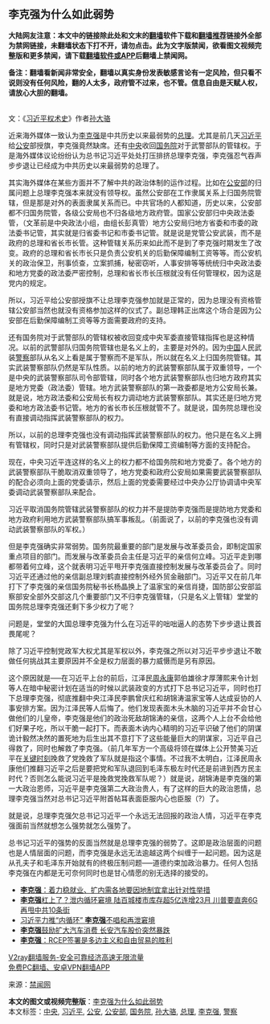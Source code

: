  <h2>李克强为什么如此弱势</h2> <p class="notice"><b>大陆网友注意：本文中的链接除此处和文末的<a href="https://github.com/bannedbook/fanqiang" >翻墙</a>软件下载和<a href="https://github.com/killgcd/justmysocks/blob/master/README.md">翻墙推荐</a>链接外全部为禁网链接，未翻墙状态下打不开，请勿点击。此为文字版禁闻，欲看图文视频完整版和更多禁闻，请下载<a href="https://github.com/bannedbook/fanqiang">翻墙软件或APP</a>后翻墙上禁闻网。</p><p>备注：翻墙看新闻非常安全，翻墙以真实身份发表敏感言论有一定风险，但只看不说则没有任何风险，翻的人太多，政府管不过来，也不管。信息自由是天赋人权，请放心大胆的翻墙。</b></p>  <div class="entry"> <p><a href="https://www.bannedbook.org/bnews/wp-content/uploads/2020/05/IMG_20200331_165150.jpg"></a><br /> 文：《<span class='wp_keywordlink'><a href="https://www.bannedbook.org/forum2/topic20302.html" title="《习近平权术史》" target="_blank">习近平权术史</a></span>》作者<a href="https://www.bannedbook.org/bnews/tag/%e5%ad%99%e5%a4%a7%e9%aa%86/" class="st_tag internal_tag" rel="tag" title="标签 孙大骆 下的日志">孙大骆</a></p> <p>近来海外媒体一致认为<a href="https://www.bannedbook.org/bnews/tag/%e6%9d%8e%e5%85%8b%e5%bc%ba/" class="st_tag internal_tag" rel="tag" title="标签 李克强 下的日志">李克强</a>是中共历史以来最弱势的<a href="https://www.bannedbook.org/bnews/tag/%e6%80%bb%e7%90%86/" class="st_tag internal_tag" rel="tag" title="标签 总理 下的日志">总理</a>。尤其是前几天<a href="https://www.bannedbook.org/bnews/tag/%e4%b9%a0%e8%bf%91%e5%b9%b3/" class="st_tag internal_tag" rel="tag" title="标签 习近平 下的日志">习近平</a>给<a href="https://www.bannedbook.org/bnews/tag/%e5%85%ac%e5%ae%89/" class="st_tag internal_tag" rel="tag" title="标签 公安 下的日志">公安</a>部授旗，李克强竟然缺席。还有<a href="https://www.bannedbook.org/bnews/tag/%E4%B8%AD%E5%A4%AE/" class="st_tag internal_tag" rel="tag" title="标签 中央 下的日志">中央</a>收回<a href="https://www.bannedbook.org/bnews/tag/%e5%9b%bd%e5%8a%a1%e9%99%a2/" class="st_tag internal_tag" rel="tag" title="标签 国务院 下的日志">国务院</a>对于武警部队的管辖权。于是海外媒体议论纷纷认为总书记习近平处处打压排挤总理李克强，李克强忍气吞声步步退让已经成为中共历史以来最弱势的总理了。</p> <p>其实海外媒体在某些方面并不了解中共的政治体制的运作过程。比如在<a href="https://www.bannedbook.org/bnews/tag/%e5%85%ac%e5%ae%89%e9%83%a8/" class="st_tag internal_tag" rel="tag" title="标签 公安部 下的日志">公安部</a>的归属问题上总理李克强本来就没有领导权。虽然公安部在工作隶属关系上归国务院管辖，但是那是对外的表面隶属关系而已。中共官场的人都知道，历史以来，公安部都不归国务院管，各级公安局也不归各级地方政府管。国家公安部归中央政法委管，（文革前是中央政法小组，由组长彭真管）地方公安局归地方省委和市委的政法委书记管，其实就是归省委书记和市委书记管。就是说是党管公安武装，而不是政府的总理和省长市长管。这种管辖关系历来如此而不是到了李克强时期发生了改变。政府的总理和省长市长只是负责公安机关的后勤保障编制工资等等。而公安机关的政治保卫，刑事侦查，立案抓捕，秘密窃听，人事安排等等统统归中央政法委和地方党委的政法委严密控制，总理和省长市长压根就没有任何管理权，因为这是党内的规定。</p>  <p>所以，习近平给公安部授旗不让总理李克强参加就是正常的，因为总理没有资格管辖公安部当然也就没有资格参加这样的仪式了。副总理韩正出席这个场合是因为公安部在后勤保障编制工资等等方面需要政府的支持。</p> <p>还有国务院对于武警部队的管辖权被收回变成中央军委直接管辖指挥也是这种情况。以前的武警部队归国务院管辖也是名义上的，主要是对外的。因为<span class='wp_keywordlink_affiliate'><a href="https://www.bannedbook.org/" title="中国" target="_blank">中国</a></span>人民武装<a href="https://www.bannedbook.org/bnews/tag/%e8%ad%a6%e5%af%9f/" class="st_tag internal_tag" rel="tag" title="标签 警察 下的日志">警察</a>部队从名义上看是属于警察而不是军队，所以就在名义上归国务院管辖。其实武装警察部队仍然是军队性质。以前的地方的武装警察部队属于双重领导，一个是中央的武装警察部队司令部管辖，同时各个地方武装警察部队也归地方政府其实是地方党委（政法委）管辖。地方武装警察部队的第一政委都是地方公安局长兼。就是说，地方政法委和公安局长有权力调动地方武装警察部队。其实还是归地方党委和地方政法委书记管。地方的省长市长压根就管不了。就是说，国务院总理也没有直接调动指挥武装警察部队的权力。</p> <p>所以，以前的总理李克强也没有调动指挥武装警察部队的权力。他只是在名义上拥有管辖权，同时只是对武装警察部队提供后勤保障工资编制等方面的支持配合。</p>  <p>现在，中央习近平连这样的名义上的权力都不给国务院和地方党委了。各个地方的武装警察部队干脆取消双重领导了，地方党委和政府公安局如果需要武装警察部队的配合必须向上面的党委请示，然后上面的党委需要经过中央办公厅协调请中央军委调动武装警察部队来配合。</p> <p>习近平取消国务院管辖武装警察部队的权力并不是提防李克强而是提防地方党委和地方政府利用地方武装警察部队搞军事叛乱。（前面说了，以前的李克强也没有调动武装警察部队的军权。）</p> <p>但是李克强确实非常弱势。国务院最重要的部门是发展与改革委员会，即制定国家重点项目的部门。而发展与改革委员会主任是习近平的亲信何立峰。习近平走到哪都带着何立峰，这个就表明习近平甩开李克强直接控制发展与改革委员会了。同时习近平还通过他的亲信副总理刘鹤直接控制外经外贸金融部门。习近平又在前几年打下了李克强的亲信国务院秘书长杨晶换上了温家宝的亲信肖捷，国防部公安部监察部安全部外交部这几个重要部门又不归李克强管辖，（只是名义上管辖）堂堂的国务院总理李克强还剩下多少权力了呢？</p>  <p>问题是，堂堂的大国总理李克强为什么在习近平的咄咄逼人的态势下步步退让畏首畏尾呢？</p> <p>除了习近平控制党政军大权尤其是军权以外，李克强之所以对习近平步步退让不敢做任何挑战其主要原因并不全是权力层面的暴力威慑而是另有原因。</p> <p>这个原因就是&#8212;&#8211;在习近平上台的前后，江泽民<span class='wp_keywordlink'><a href="https://www.bannedbook.org/forum2/topic2891.html" title="《周永康其人》《周永康传》" target="_blank">周永康</a></span>郭伯雄徐才厚薄熙来令计划等人在暗中秘密计划在适当的时候以武装政变的方式打下总书记习近平，同时也打下总理李克强，彻底推翻中央江泽民李鹏曾庆红和胡锦涛温家宝等人达成妥协的人事安排方案。因为江泽民等人后悔了。他们发现表面木头木脑的习近平并不会甘心做他们的儿皇帝，李克强是他们的政治死敌胡锦涛的亲信，这两个人上台不会给他们好果子吃，所以干脆一起打下。而表面木讷内心精明的习近平识破了他们的阴谋诡计毅然决然的置死地为后生出其不意打下了这些能量巨大的阴谋家，习近平自己得救了，同时也解救了李克强。（前几年军方一个高级将领在媒体上公开赞美习近平在<span class='wp_keywordlink'><a href="https://www.bannedbook.org/forum2/topic151.html" title="关键时刻：李鹏日记" target="_blank">关键时刻</a></span>挽救了党挽救了军队就是指这个事情。不过我不太明白，江泽民周永康他们推翻习近平之后是要把党和军队退回到毛泽东极左时代还是前进到西方民主时代？否则怎么能说习近平是挽救党挽救军队呢？）就是说，胡锦涛是李克强的第一大政治恩师，习近平是李克强第二大政治贵人，有了这样的巨大的政治恩情，总理李克强当然对总书记习近平附首帖耳表面臣服内心也臣服（?）了。</p>  <p>就是说，总理李克强欠总书记习近平一个永远无法回报的政治人情，习近平在李克强面前当然就想怎么强势就怎么强势了。</p> <p>总书记习近平的强势的反面当然就是总理李克强的弱势了。这即是政治层面的问题也是人情层面的问题，而李克强是永远无法逾越这两个纠缠于一起问题。因为这是从孔夫子和毛泽东开始就有的终极压制问题&#8212;&#8211;道德约束加政治暴力。任何人包括李克强在内都是无可奈何同时也是甘心情愿的别无选择的接受的。</p> <ul class='op-related-articles' title='相关阅读'> <li><a href='https://www.bannedbook.org/bnews/baitai/20201122/1435298.html' target='_blank'><b>李克强</b>：着力稳就业、扩内需各地要因地制宜拿出针对性举措</a></li> <li><a href='https://www.bannedbook.org/bnews/topimagenews/20201122/1435236.html' target='_blank'><b>李克强</b>杠上了？泄内循环窘境 陆百城楼市库存超5亿连增23月 川普要直奔6G再甩中共10条街</a></li> <li><a href='https://www.bannedbook.org/bnews/comments/20201122/1435074.html' target='_blank'>习近平力推“内循环” <b>李克强</b>不唱和再泄窘境</a></li> <li><a href='https://www.bannedbook.org/bnews/comments/20201120/1433826.html' target='_blank'><b>李克强</b>鼓励扩大汽车消费 长安汽车股价突然暴跌</a></li> <li><a href='https://www.bannedbook.org/bnews/baitai/20201115/1431549.html' target='_blank'><b>李克强</b>：RCEP签署是多边主义和自由贸易的胜利</a></li> </ul> <p class="texttj"> <a href="https://www.bannedbook.org/forum23/topic22702.html" target="_blank">V2ray翻墙服务-安全可靠经济高速无限流量</a><br/> <a href="https://github.com/bannedbook/fanqiang/wiki/%E7%A6%81%E9%97%BB%E7%BD%91%E5%AE%89%E5%8D%93%E7%BF%BB%E5%A2%99%E6%96%B0%E9%97%BBAPP" target="_blank">免费PC翻墙、安卓VPN翻墙APP</a></p><p>来源：<span class='wp_keywordlink_affiliate'><a href="https://www.bannedbook.org/" title="禁闻网">禁闻网</a></span></p><a name='sharetosocial'></a>       <div><b>本文的图文或视频完整版</b>：<a href='https://www.bannedbook.org/bnews/cbnews/20201123/1435797.html'>李克强为什么如此弱势</a></div>  </div><!--END ENTRY--> <div class="postfooter"> <div>本文标签：<a href="https://www.bannedbook.org/bnews/tag/%E4%B8%AD%E5%A4%AE/" rel="tag">中央</a>, <a href="https://www.bannedbook.org/bnews/tag/%e4%b9%a0%e8%bf%91%e5%b9%b3/" rel="tag">习近平</a>, <a href="https://www.bannedbook.org/bnews/tag/%e5%85%ac%e5%ae%89/" rel="tag">公安</a>, <a href="https://www.bannedbook.org/bnews/tag/%e5%85%ac%e5%ae%89%e9%83%a8/" rel="tag">公安部</a>, <a href="https://www.bannedbook.org/bnews/tag/%e5%9b%bd%e5%8a%a1%e9%99%a2/" rel="tag">国务院</a>, <a href="https://www.bannedbook.org/bnews/tag/%e5%ad%99%e5%a4%a7%e9%aa%86/" rel="tag">孙大骆</a>, <a href="https://www.bannedbook.org/bnews/tag/%e6%80%bb%e7%90%86/" rel="tag">总理</a>, <a href="https://www.bannedbook.org/bnews/tag/%e6%9d%8e%e5%85%8b%e5%bc%ba/" rel="tag">李克强</a>, <a href="https://www.bannedbook.org/bnews/tag/%e8%ad%a6%e5%af%9f/" rel="tag">警察</a></div>  </div><!--END POSTFOOTER--> 